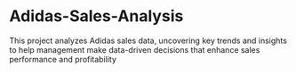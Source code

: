 # Adidas-Sales-Analysis

This project analyzes Adidas sales data, uncovering key trends and insights to help management make data-driven decisions that enhance sales performance and profitability
